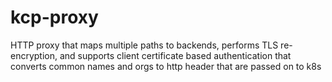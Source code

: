 # kcp-proxy
HTTP proxy that maps multiple paths to backends, performs TLS re-encryption, and supports client certificate based authentication that converts common names and orgs to http header that are passed on to k8s
